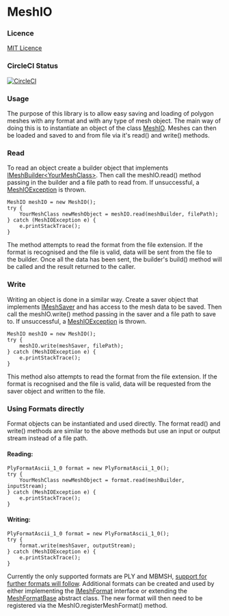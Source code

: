 # MeshIO
<h3>Licence</h3>

[MIT Licence](LICENSE)


<h3>CircleCI Status</h3>

[![CircleCI](https://circleci.com/gh/NathanJAdams/MeshIO/tree/master.svg?style=svg)](https://circleci.com/gh/NathanJAdams/MeshIO/tree/master)


<h3>Usage</h3>

The purpose of this library is to allow easy saving and loading of polygon meshes with any format and with any type of mesh object.
The main way of doing this is to instantiate an object of the class [MeshIO](src/com/ripplar_games/mesh_io/MeshIO.java).
Meshes can then be loaded and saved to and from file via it's read() and write() methods.


<h3>Read</h3>

To read an object create a builder object that implements [IMeshBuilder&lt;YourMeshClass&gt;](src/com/ripplar_games/mesh_io/IMeshBuilder.java).
Then call the meshIO.read() method passing in the builder and a file path to read from.
If unsuccessful, a [MeshIOException](src/com/ripplar_games/mesh_io/MeshIOException.java) is thrown.

    MeshIO meshIO = new MeshIO();
    try {
        YourMeshClass newMeshObject = meshIO.read(meshBuilder, filePath);
    } catch (MeshIOException e) {
        e.printStackTrace();
    }

The method attempts to read the format from the file extension.
If the format is recognised and the file is valid, data will be sent from the file to the builder.
Once all the data has been sent, the builder's build() method will be called and the result returned to the caller.


<h3>Write</h3>

Writing an object is done in a similar way.
Create a saver object that implements [IMeshSaver](src/com/ripplar_games/mesh_io/IMeshSaver.java) and has access to the mesh data to be saved.
Then call the meshIO.write() method passing in the saver and a file path to save to.
If unsuccessful, a [MeshIOException](src/com/ripplar_games/mesh_io/MeshIOException.java) is thrown.

    MeshIO meshIO = new MeshIO();
    try {
        meshIO.write(meshSaver, filePath);
    } catch (MeshIOException e) {
        e.printStackTrace();
    }

This method also attempts to read the format from the file extension.
If the format is recognised and the file is valid, data will be requested from the saver object and written to the file.


<h3>Using Formats directly</h3>

Format objects can be instantiated and used directly.
The format read() and write() methods are similar to the above methods but use an input or output stream instead of a file path.


<h4>Reading:</h4>

    PlyFormatAscii_1_0 format = new PlyFormatAscii_1_0();
    try {
        YourMeshClass newMeshObject = format.read(meshBuilder, inputStream);
    } catch (MeshIOException e) {
        e.printStackTrace();
    }

<h4>Writing:</h4>

    PlyFormatAscii_1_0 format = new PlyFormatAscii_1_0();
    try {
        format.write(meshSaver, outputStream);
    } catch (MeshIOException e) {
        e.printStackTrace();
    }

Currently the only supported formats are PLY and MBMSH, [support for further formats will follow](TODO.md).
Additional formats can be created and used by either implementing the [IMeshFormat](src/com/ripplar_games/mesh_io/IMeshFormat.java) interface or extending the [MeshFormatBase](src/com/ripplar_games/mesh_io/MeshFormatBase.java) abstract class.
The new format will then need to be registered via the MeshIO.registerMeshFormat() method.